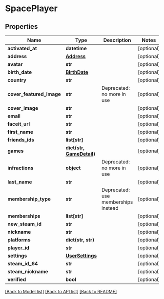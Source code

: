 # SpacePlayer

## Properties
Name | Type | Description | Notes
------------ | ------------- | ------------- | -------------
**activated_at** | **datetime** |  | [optional] 
**address** | [**Address**](Address.md) |  | [optional] 
**avatar** | **str** |  | [optional] 
**birth_date** | [**BirthDate**](BirthDate.md) |  | [optional] 
**country** | **str** |  | [optional] 
**cover_featured_image** | **str** | Deprecated: no more in use | [optional] 
**cover_image** | **str** |  | [optional] 
**email** | **str** |  | [optional] 
**faceit_url** | **str** |  | [optional] 
**first_name** | **str** |  | [optional] 
**friends_ids** | **list[str]** |  | [optional] 
**games** | [**dict(str, GameDetail)**](GameDetail.md) |  | [optional] 
**infractions** | **object** | Deprecated: no more in use | [optional] 
**last_name** | **str** |  | [optional] 
**membership_type** | **str** | Deprecated: use memberships instead | [optional] 
**memberships** | **list[str]** |  | [optional] 
**new_steam_id** | **str** |  | [optional] 
**nickname** | **str** |  | [optional] 
**platforms** | **dict(str, str)** |  | [optional] 
**player_id** | **str** |  | [optional] 
**settings** | [**UserSettings**](UserSettings.md) |  | [optional] 
**steam_id_64** | **str** |  | [optional] 
**steam_nickname** | **str** |  | [optional] 
**verified** | **bool** |  | [optional] 

[[Back to Model list]](../README.md#documentation-for-models) [[Back to API list]](../README.md#documentation-for-api-endpoints) [[Back to README]](../README.md)


